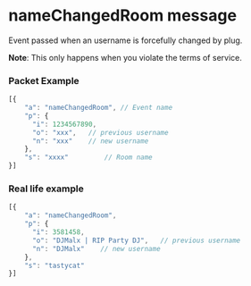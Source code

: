 # nameChangedRoom message

Event passed when an username is forcefully changed by plug.

**Note**: This only happens when you violate the terms of service.

### Packet Example

```js
[{
    "a": "nameChangedRoom", // Event name
    "p": {
      "i": 1234567890,
      "o": "xxx",   // previous username
      "n": "xxx"    // new username
    },
    "s": "xxxx"         // Room name
}]
```
### Real life example
```js
[{
    "a": "nameChangedRoom",
    "p": {
      "i": 3581458,
      "o": "DJMalx | RIP Party DJ",   // previous username
      "n": "DJMalx"    // new username
    },
    "s": "tastycat"
}]
```
